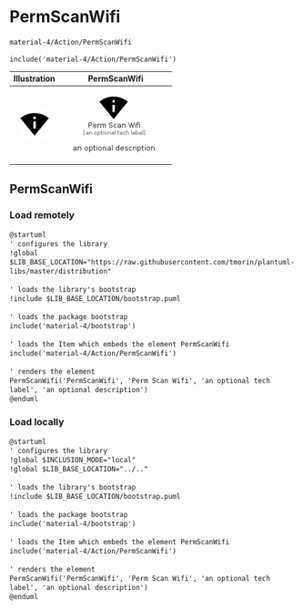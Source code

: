 # PermScanWifi


```text
material-4/Action/PermScanWifi
```

```text
include('material-4/Action/PermScanWifi')
```



| Illustration | PermScanWifi |
| :---: | :---: |
| ![illustration for Illustration](../../material-4/Action/PermScanWifi.png) | ![illustration for PermScanWifi](../../material-4/Action/PermScanWifi.Local.png) |




## PermScanWifi

### Load remotely
```plantuml
@startuml
' configures the library
!global $LIB_BASE_LOCATION="https://raw.githubusercontent.com/tmorin/plantuml-libs/master/distribution"

' loads the library's bootstrap
!include $LIB_BASE_LOCATION/bootstrap.puml

' loads the package bootstrap
include('material-4/bootstrap')

' loads the Item which embeds the element PermScanWifi
include('material-4/Action/PermScanWifi')

' renders the element
PermScanWifi('PermScanWifi', 'Perm Scan Wifi', 'an optional tech label', 'an optional description')
@enduml
```

### Load locally
```plantuml
@startuml
' configures the library
!global $INCLUSION_MODE="local"
!global $LIB_BASE_LOCATION="../.."

' loads the library's bootstrap
!include $LIB_BASE_LOCATION/bootstrap.puml

' loads the package bootstrap
include('material-4/bootstrap')

' loads the Item which embeds the element PermScanWifi
include('material-4/Action/PermScanWifi')

' renders the element
PermScanWifi('PermScanWifi', 'Perm Scan Wifi', 'an optional tech label', 'an optional description')
@enduml
```

